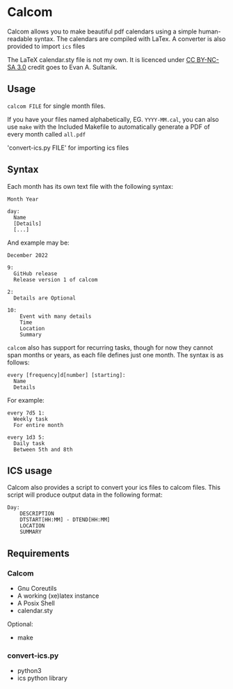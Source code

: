 # Calcom

Calcom allows you to make beautiful pdf calendars using a simple human-readable
syntax. The calendars are compiled with LaTex. A converter is also provided to
import `ics` files

The LaTeX calendar.sty file is not my own. It is licenced under [CC BY-NC-SA
3.0](https://creativecommons.org/licenses/by-nc-sa/3.0/) credit goes to Evan A.
Sultanik.


## Usage

`calcom FILE` for single month files.

If you have your files named alphabetically, EG. `YYYY-MM.cal`, you can also use
`make` with the Included Makefile to automatically generate a PDF of every month
called `all.pdf`

'convert-ics.py FILE' for importing ics files

## Syntax
Each month has its own text file with the following syntax:

```
Month Year

day:
  Name
  [Details]
  [...]

```

And example may be:

```
December 2022

9:
  GitHub release
  Release version 1 of calcom

2:
  Details are Optional

10:
	Event with many details
	Time
	Location
	Summary
```

`calcom` also has support for recurring tasks, though for now they cannot span
months or years, as each file defines just one month.
The syntax is as follows:

```
every [frequency]d[number] [starting]:
  Name
  Details

```

For example:
```
every 7d5 1:
  Weekly task
  For entire month
  
every 1d3 5:
  Daily task
  Between 5th and 8th
```

## ICS usage

Calcom also provides a script to convert your ics files to calcom files. This
script will produce output data in the following format:
```
Day:
	DESCRIPTION
	DTSTART[HH:MM] - DTEND[HH:MM]
	LOCATION
	SUMMARY
```

## Requirements
### Calcom
- Gnu Coreutils
- A working (xe)latex instance
- A Posix Shell
- calendar.sty

Optional:
- make

### convert-ics.py
- python3
- ics python library
